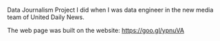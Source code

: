 Data Journalism Project I did when I was data engineer in the new media team of United Daily News.

The web page was built on the website: https://goo.gl/ypnuVA

